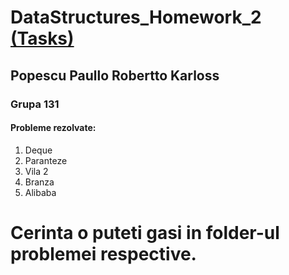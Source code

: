 # DataStructures_Homework_2 [(Tasks)](https://www.binarylift.com/group/sd-2021/sheet/liste-stive-cozi)
## Popescu Paullo Robertto Karloss
### Grupa 131
#### Probleme rezolvate:
  1. Deque
  2. Paranteze
  3. Vila 2
  4. Branza
  5. Alibaba
# Cerinta o puteti gasi in folder-ul problemei respective.